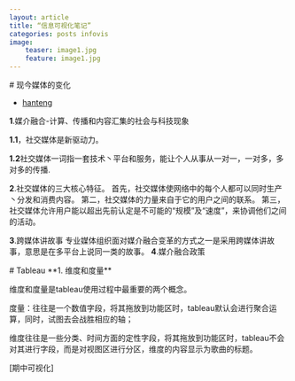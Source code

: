 ```yaml
---
layout: article 
title: “信息可视化笔记” 
categories: posts infovis
image:
    teaser: image1.jpg
    feature: image1.jpg
---
```

<div class="row">




<div class="col-md-4" markdown="1">
# 现今媒体的变化


- [hanteng](http://www.jianshu.com/p/fa4f07dcb669)

**1**.媒介融合-计算、传播和内容汇集的社会与科技现象

**1.1**，社交媒体是新驱动力。

**1.2**社交媒体一词指一套技术丶平台和服务，能让个人从事从一对一，一对多，多对多的传播.

**2**.社交媒体的三大核心特征。
首先，社交媒体使网络中的每个人都可以同时生产丶分发和消费内容。
第二，社交媒体的力量来自于它的用户之间的联系。
第三，社交媒体允许用户能以超出先前认定是不可能的“规模”及“速度”，来协调他们之间的活动。

**3**.跨媒体讲故事
专业媒体组织面对媒介融合变革的方式之一是采用跨媒体讲故事，意思是在多平台上说同一类的故事。
**4**.媒介融合政策
</div>
<div class="col-md-4" markdown="1">
# Tableau
**1. 维度和度量**
 
维度和度量是tableau使用过程中最重要的两个概念。

度量：往往是一个数值字段，将其拖放到功能区时，tableau默认会进行聚合运算，同时，试图去会战胜相应的轴；

维度往往是一些分类、时间方面的定性字段，将其拖放到功能区时，tableau不会对其进行字段，而是对视图区进行分区，维度的内容显示为歌曲的标题。
</div>
<div class="col-md-1" markdown="1">
[期中可视化]

[期中可视化]: https://jsyucker.github.io/infovis/
</div>
</div>
